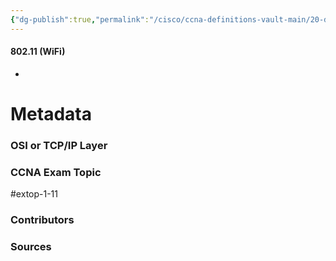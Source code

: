 ```yaml
---
{"dg-publish":true,"permalink":"/cisco/ccna-definitions-vault-main/20-definitions/802-11/","tags":["defs_ccna"]}
---
```


#### 802.11 (WiFi)
- 







# Metadata
### OSI or TCP/IP Layer

### CCNA Exam Topic
#extop-1-11
### Contributors

### Sources

